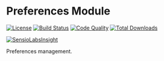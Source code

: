 # Preferences Module

[![License](https://img.shields.io/badge/license-MIT-brightgreen.svg)](https://packagist.org/packages/anomaly/preferences-module) 
[![Build Status](https://scrutinizer-ci.com/g/anomalylabs/preferences-module/badges/build.png?b=master)](https://scrutinizer-ci.com/g/anomalylabs/preferences-module/build-status/master)
[![Code Quality](http://img.shields.io/scrutinizer/g/anomalylabs/preferences-module.svg)](https://scrutinizer-ci.com/g/anomalylabs/preferences-module/)
[![Total Downloads](http://img.shields.io/packagist/dt/anomaly/preferences-module.svg)](https://packagist.org/packages/anomaly/preferences-module)

[![SensioLabsInsight](https://insight.sensiolabs.com/projects/36aca857-a877-439d-8edd-0cbc42924133/small.png)](https://insight.sensiolabs.com/projects/36aca857-a877-439d-8edd-0cbc42924133)

Preferences management.
